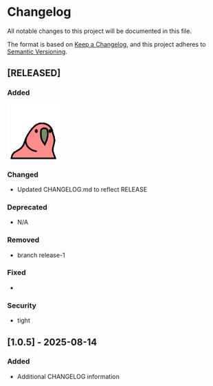 # Changelog

All notable changes to this project will be documented in this file.

The format is based on [Keep a Changelog](https://keepachangelog.com/en/1.0.0/),
and this project adheres to [Semantic Versioning](https://semver.org/spec/v2.0.0.html).

## [RELEASED]

### Added

![Party Parrot](./party-parrot.gif)


### Changed
- Updated CHANGELOG.md to reflect RELEASE

### Deprecated
- N/A

### Removed
- branch release-1

### Fixed
- 

### Security
- tight

## [1.0.5] - 2025-08-14

### Added
- Additional CHANGELOG information 
